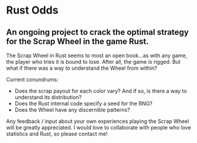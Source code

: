 # Rust Odds
## An ongoing project to crack the optimal strategy for the Scrap Wheel in the game Rust.

The Scrap Wheel in Rust seems to most an open book...as with any game, the player who tries it is bound to lose. After all, the game *is* rigged. But what if there was a way to understand the Wheel from within?

Current conundrums:
* Does the scrap payout for each color vary? And if so, is there a way to understand its distribution?
* Does the Rust internal code specify a seed for the RNG?
* Does the Wheel have any discernible patterns?

Any feedback / input about your own experiences playing the Scrap Wheel will be greatly appreciated. I would love to collaborate with people who love statistics and Rust, so please contact me!
 
